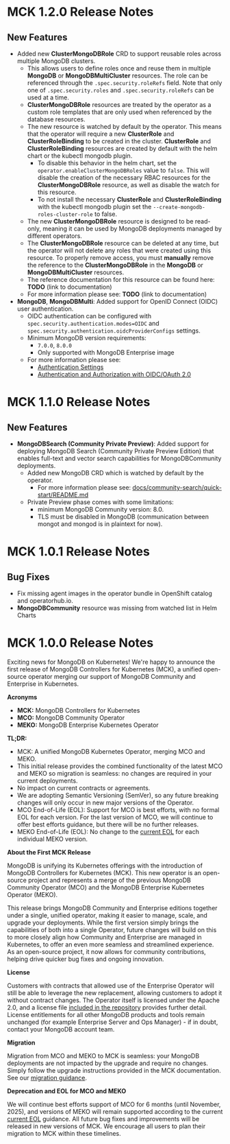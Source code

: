 [//]: # (Consider renaming or removing the header for next release, otherwise it appears as duplicate in the published release, e.g: https://github.com/mongodb/mongodb-enterprise-kubernetes/releases/tag/1.22.0 )
<!-- Next Release -->

# MCK 1.2.0 Release Notes

## New Features

* Added new **ClusterMongoDBRole** CRD to support reusable roles across multiple MongoDB clusters.
  * This allows users to define roles once and reuse them in multiple **MongoDB** or **MongoDBMultiCluster** resources. The role can be referenced through the `.spec.security.roleRefs` field. Note that only one of `.spec.security.roles` and `.spec.security.roleRefs` can be used at a time.
  * **ClusterMongoDBRole** resources are treated by the operator as a custom role templates that are only used when referenced by the database resources.
  * The new resource is watched by default by the operator. This means that the operator will require a new **ClusterRole** and **ClusterRoleBinding** to be created in the cluster. **ClusterRole** and **ClusterRoleBinding** resources are created by default with the helm chart or the kubectl mongodb plugin.
    * To disable this behavior in the helm chart, set the `operator.enableClusterMongoDBRoles` value to `false`. This will disable the creation of the necessary RBAC resources for the **ClusterMongoDBRole** resource, as well as disable the watch for this resource.
    * To not install the necessary **ClusterRole** and **ClusterRoleBinding** with the kubectl mongodb plugin set the `--create-mongodb-roles-cluster-role` to false.
  * The new **ClusterMongoDBRole** resource is designed to be read-only, meaning it can be used by MongoDB deployments managed by different operators.
  * The **ClusterMongoDBRole** resource can be deleted at any time, but the operator will not delete any roles that were created using this resource. To properly remove access, you must **manually** remove the reference to the **ClusterMongoDBRole** in the **MongoDB** or **MongoDBMultiCluster** resources.
  * The reference documentation for this resource can be found here: **TODO** (link to documentation)
  * For more information please see: **TODO** (link to documentation)
* **MongoDB**, **MongoDBMulti**: Added support for OpenID Connect (OIDC) user authentication.
  * OIDC authentication can be configured with `spec.security.authentication.modes=OIDC` and `spec.security.authentication.oidcProviderConfigs` settings.
  * Minimum MongoDB version requirements:
    * `7.0.0`, `8.0.0`
    * Only supported with MongoDB Enterprise image
  * For more information please see:
    * [Authentication Settings](https://www.mongodb.com/docs/kubernetes/current/reference/k8s-operator-specification/#mongodb-setting-spec.security.authentication.modes)
    * [Authentication and Authorization with OIDC/OAuth 2.0](https://www.mongodb.com/docs/manual/core/oidc/security-oidc/)

<!-- Past Releases -->

# MCK 1.1.0 Release Notes

## New Features

* **MongoDBSearch (Community Private Preview)**: Added support for deploying MongoDB Search (Community Private Preview Edition) that enables full-text and vector search capabilities for MongoDBCommunity deployments.
  * Added new MongoDB CRD which is watched by default by the operator.
    * For more information please see: [docs/community-search/quick-start/README.md](docs/community-search/quick-start/README.md)
  * Private Preview phase comes with some limitations:
    * minimum MongoDB Community version: 8.0.
    * TLS must be disabled in MongoDB (communication between mongot and mongod is in plaintext for now).

# MCK 1.0.1 Release Notes

## Bug Fixes
* Fix missing agent images in the operator bundle in OpenShift catalog and operatorhub.io.
* **MongoDBCommunity** resource was missing from watched list in Helm Charts

# MCK 1.0.0 Release Notes

Exciting news for MongoDB on Kubernetes\! We're happy to announce the first release of MongoDB Controllers for Kubernetes (MCK), a unified open-source operator merging our support of MongoDB Community and Enterprise in Kubernetes.

**Acronyms**

* **MCK:** MongoDB Controllers for Kubernetes
* **MCO:** MongoDB Community Operator
* **MEKO:** MongoDB Enterprise Kubernetes Operator

**TL;DR:**

* MCK: A unified MongoDB Kubernetes Operator, merging MCO and MEKO.
* This initial release provides the combined functionality of the latest MCO and MEKO so migration is seamless: no changes are required in your current deployments.
* No impact on current contracts or agreements.
* We are adopting Semantic Versioning (SemVer), so any future breaking changes will only occur in new major versions of the Operator.
* MCO End-of-Life (EOL): Support for MCO is best efforts, with no formal EOL for each version. For the last version of MCO, we will continue to offer best efforts guidance, but there will be no further releases.
* MEKO End-of-Life (EOL): No change to the [current EOL](https://www.mongodb.com/docs/kubernetes-operator/current/reference/support-lifecycle/) for each individual MEKO version.

**About the First MCK Release**

MongoDB is unifying its Kubernetes offerings with the introduction of MongoDB Controllers for Kubernetes (MCK). This new operator is an open-source project and represents a merge of the previous MongoDB Community Operator (MCO) and the MongoDB Enterprise Kubernetes Operator (MEKO).

This release brings MongoDB Community and Enterprise editions together under a single, unified operator, making it easier to manage, scale, and upgrade your deployments. While the first version simply brings the capabilities of both into a single Operator, future changes will build on this to more closely align how Community and Enterprise are managed in Kubernetes, to offer an even more seamless and streamlined experience. As an open-source project, it now allows for community contributions, helping drive quicker bug fixes and ongoing innovation.

**License**

Customers with contracts that allowed use of the Enterprise Operator will still be able to leverage the new replacement, allowing customers to adopt it without contract changes. The Operator itself is licensed under the Apache 2.0, and a license file [included in the repository](#) provides further detail. License entitlements for all other MongoDB products and tools remain unchanged (for example Enterprise Server and Ops Manager) \- if in doubt, contact your MongoDB account team.

**Migration**

Migration from MCO and MEKO to MCK is seamless: your MongoDB deployments are not impacted by the upgrade and require no changes. Simply follow the upgrade instructions provided in the MCK documentation. See our [migration guidance](https://dochub.mongodb.org/core/migrate-to-mck).

**Deprecation and EOL for MCO and MEKO**

We will continue best efforts support of MCO for 6 months (until November, 2025), and versions of MEKO will remain supported according to the current [current EOL](https://www.mongodb.com/docs/kubernetes-operator/current/reference/support-lifecycle/) guidance. All future bug fixes and improvements will be released in new versions of MCK. We encourage all users to plan their migration to MCK within these timelines.
